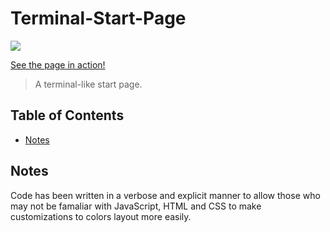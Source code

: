 # Terminal-Start-Page


<img src="https://calvin-smith.github.io/Hosting/Terminal-Start-Page/Demo.gif">

[See the page in action!](https://calvin-smith.github.io/Hosting/Terminal-Start-Page/)

> A terminal-like start page.

## Table of Contents

- [Notes](#notes)



## Notes

Code has been written in a verbose and explicit manner to allow those who may not be famaliar with JavaScript, HTML and CSS to make customizations to colors layout more easily.

